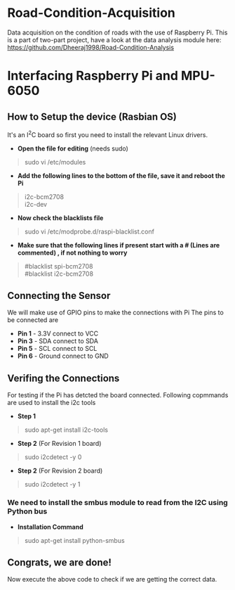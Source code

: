 # Road-Condition-Acquisition
Data acquisition on the condition of roads with the use of Raspberry Pi. This is a part of two-part project, have a look at the data analysis module here: https://github.com/Dheeraj1998/Road-Condition-Analysis

# Interfacing Raspberry Pi and MPU-6050

## How to Setup the device (Rasbian OS)

It's an I<sup>2</sup>C board so first you need to install the relevant Linux drivers.
* **Open the file for editing** (needs sudo)
> sudo vi /etc/modules 

* **Add the following lines to the bottom of the file, save it and reboot the Pi**
> i2c-bcm2708 <br>
> i2c-dev

* **Now check the blacklists file**
> sudo vi /etc/modprobe.d/raspi-blacklist.conf

* **Make sure that the following lines if present start with a # (Lines are commented) , if not nothing to worry**
> #blacklist spi-bcm2708 <br>
> #blacklist i2c-bcm2708

## Connecting the Sensor

We will make use of GPIO pins to make the connections with Pi
The pins to be connected are
* **Pin 1** - 3.3V connect to VCC
* **Pin 3** - SDA connect to SDA
* **Pin 5** - SCL connect to SCL
* **Pin 6** - Ground connect to GND

## Verifing the Connections

For testing if the Pi has detcted the board connected. Following copmmands are used to install the i2c tools

*   **Step 1**
>   sudo apt-get install i2c-tools

*   **Step 2** (For Revision 1 board) 
>   sudo i2cdetect -y 0 <br>

*   **Step 2** (For Revision 2 board)
>   sudo i2cdetect -y 1 <br>

### We need to install the smbus module to read from the I2C using Python bus 
* **Installation Command**
> sudo apt-get install python-smbus 

## Congrats, we are done!
Now execute the above code to check if we are getting the correct data.
